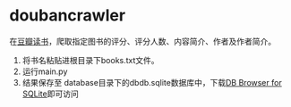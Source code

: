 # doubancrawler
在[豆瓣读书](https://book.douban.com/)，爬取指定图书的评分、评分人数、内容简介、作者及作者简介。
1. 将书名粘贴进根目录下books.txt文件。
2. 运行main.py
3. 结果保存至 database目录下的dbdb.sqlite数据库中，下载[DB Browser for SQLite](https://sqlitebrowser.org/)即可访问